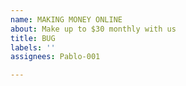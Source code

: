 ```yaml
---
name: MAKING MONEY ONLINE
about: Make up to $30 monthly with us
title: BUG
labels: ''
assignees: Pablo-001

---
```



